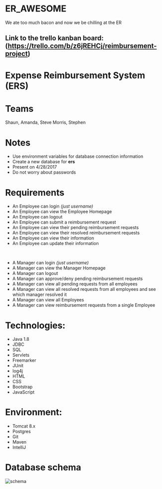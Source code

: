 # ER_AWESOME
We ate too much bacon and now we be chilling at the ER

## Link to the trello kanban board: (https://trello.com/b/z6jREHCj/reimbursement-project)

# Expense Reimbursement System (ERS)

# Teams

Shaun, Amanda, Steve Morris, Stephen

# Notes
* Use environment variables for database connection information
* Create a new database for **ers**
* Present on 4/28/2017
* Do not worry about passwords

# Requirements
* An Employee can login *(just username)*
* An Employee can view the Employee Homepage
* An Employee can logout
* An Employee can submit a reimbursement request
* An Employee can view their pending reimbursement requests
* An Employee can view their resolved reimbursement requests
* An Employee can view their information
* An Employee can update their information

<br/>

* A Manager can login *(just username)*
* A Manager can view the Manager Homepage
* A Manager can logout
* A Manager can approve/deny pending reimbursement requests
* A Manager can view all pending requests from all employees
* A Manager can view all resolved requests from all employees and see which manager resolved it
* A Manager can view all Employees
* A Manager can view reimbursement requests from a single Employee

# Technologies:
* Java 1.8
* JDBC
* SQL
* Servlets
* Freemarker
* JUnit
* log4j
* HTML
* CSS
* Bootstrap
* JavaScript

# Environment:
* Tomcat 8.x
* Postgres
* Git
* Maven
* IntelliJ

# Database schema
![schema](ers-database-schema.png)
